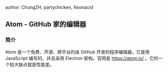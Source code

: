 author: ChungZH, partychicken, Xeonacid

## Atom - GitHub 家的编辑器

### 简介

Atom 是一个免费、开源、跨平台的由 GitHub 开发的程序编辑器。它是用 JavaScript 编写的，并且采用 Electron 架构。官网是 <https://atom.io/> 。它的一个较大缺点就是性能差。
